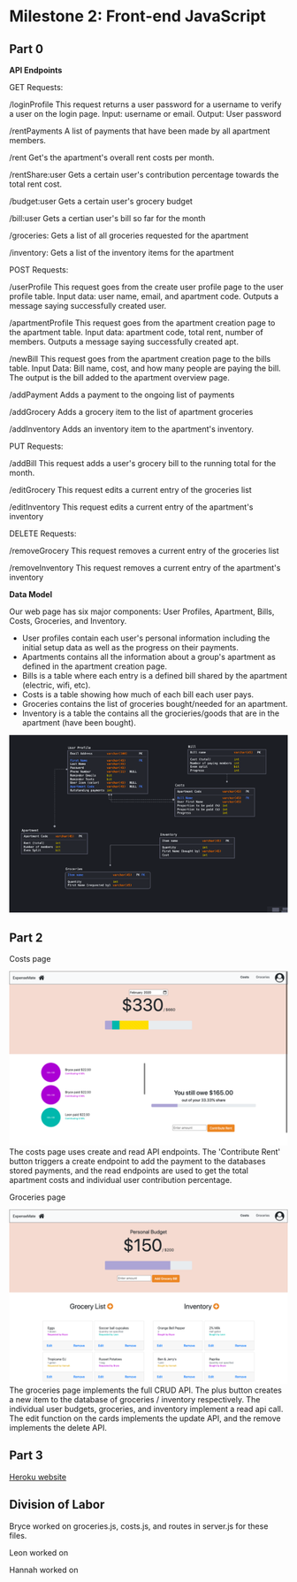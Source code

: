 # Milestone 2: Front-end JavaScript

## Part 0

**API Endpoints**

GET Requests: 

/loginProfile This request returns a user password for a username to verify a user on the login page. Input: username or email. Output: User password

/rentPayments A list of payments that have been made by all apartment members.

/rent Get's the apartment's overall rent costs per month.

/rentShare:user Gets a certain user's contribution percentage towards the total rent cost.

/budget:user Gets a certain user's grocery budget

/bill:user Gets a certian user's bill so far for the month

/groceries: Gets a list of all groceries requested for the apartment

/inventory: Gets a list of the inventory items for the apartment

POST Requests:

/userProfile This request goes from the create user profile page to the user profile table. Input data: user name, email, and apartment code. Outputs a message saying successfully created user.

/apartmentProfile This request goes from the apartment creation page to the apartment table. Input data: apartment code, total rent, number of members. Outputs a message saying successfully created apt.

/newBill This request goes from the apartment creation page to the bills table. Input Data: Bill name, cost, and how many people are paying the bill. The output is the bill added to the apartment overview page.

/addPayment Adds a payment to the ongoing list of payments

/addGrocery Adds a grocery item to the list of apartment groceries

/addInventory Adds an inventory item to the apartment's inventory.

PUT Requests:

/addBill This request adds a user's grocery bill to the running total for the month.

/editGrocery This request edits a current entry of the groceries list

/editInventory This request edits a current entry of the apartment's inventory

DELETE Requests:

/removeGrocery This request removes a current entry of the groceries list

/removeInventory This request removes a current entry of the apartment's inventory


**Data Model**

Our web page has six major components: User Profiles, Apartment, Bills, Costs, Groceries, and Inventory. 

*  User profiles contain each user's personal information including the  initial setup data as well as the progress on their payments. 
*  Apartments contains all the information about a group's apartment as defined in the apartment creation page. 
*  Bills is a table where each entry is a defined bill shared by the apartment (electric, wifi, etc). 
*  Costs is a table showing how much of each bill each user pays. 
*  Groceries contains the list of groceries bought/needed for an apartment. 
*  Inventory is a table the contains all the grocieries/goods that are in the apartment (have been bought). 

![Data Model](images/data_model.png)

## Part 2
Costs page

![Costs](images/costs.png)
The costs page uses create and read API endpoints. The 'Contribute Rent' button triggers a create endpoint to add the payment to the databases stored payments, and the read endpoints are used to get the total apartment costs and individual user contribution percentage.

Groceries page

![Groceries](images/groceries.png)
The groceries page implements the full CRUD API. The plus button creates a new item to the database of groceries / inventory respectively. The individual user budgets, groceries, and inventory implement a read api call. The edit function on the cards implements the update API, and the remove implements the delete API.

## Part 3

[Heroku website](https://cs326-gamma.herokuapp.com/)

## Division of Labor

Bryce worked on groceries.js, costs.js, and routes in server.js for these files.

Leon worked on

Hannah worked on 